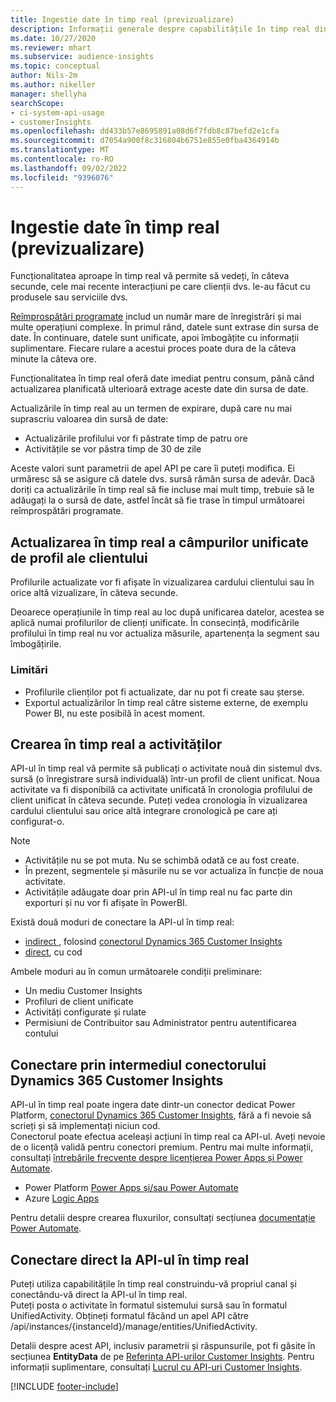 ```yaml
---
title: Ingestie date în timp real (previzualizare)
description: Informații generale despre capabilitățile în timp real din Customer Insights.
ms.date: 10/27/2020
ms.reviewer: mhart
ms.subservice: audience-insights
ms.topic: conceptual
author: Nils-2m
ms.author: nikeller
manager: shellyha
searchScope:
- ci-system-api-usage
- customerInsights
ms.openlocfilehash: dd433b57e8695891a08d6f7fdb8c87befd2e1cfa
ms.sourcegitcommit: d7054a900f8c316804b6751e855e0fba4364914b
ms.translationtype: MT
ms.contentlocale: ro-RO
ms.lasthandoff: 09/02/2022
ms.locfileid: "9396076"
---
```

# <a name="real-time-data-ingestion-preview"></a>Ingestie date în timp real (previzualizare)

Funcționalitatea aproape în timp real vă permite să vedeți, în câteva secunde, cele mai recente interacțiuni pe care clienții dvs. le-au făcut cu produsele sau serviciile dvs.

[Reîmprospătări programate](schedule-refresh.md) includ un număr mare de înregistrări și mai multe operațiuni complexe. În primul rând, datele sunt extrase din sursa de date. În continuare, datele sunt unificate, apoi îmbogățite cu informații suplimentare. Fiecare rulare a acestui proces poate dura de la câteva minute la câteva ore.

Funcționalitatea în timp real oferă date imediat pentru consum, până când actualizarea planificată ulterioară extrage aceste date din sursa de date.

Actualizările în timp real au un termen de expirare, după care nu mai suprascriu valoarea din sursă de date:

- Actualizările profilului vor fi păstrate timp de patru ore
- Activitățile se vor păstra timp de 30 de zile

Aceste valori sunt parametrii de apel API pe care îi puteți modifica. Ei urmăresc să se asigure că datele dvs. sursă rămân sursa de adevăr. Dacă doriți ca actualizările în timp real să fie incluse mai mult timp, trebuie să le adăugați la o sursă de date, astfel încât să fie trase în timpul următoarei reîmprospătări programate.

## <a name="real-time-update-of-the-unified-customer-profile-fields"></a>Actualizarea în timp real a câmpurilor unificate de profil ale clientului

Profilurile actualizate vor fi afișate în vizualizarea cardului clientului sau în orice altă vizualizare, în câteva secunde.

Deoarece operațiunile în timp real au loc după unificarea datelor, acestea se aplică numai profilurilor de clienți unificate. În consecință, modificările profilului în timp real nu vor actualiza măsurile, apartenența la segment sau îmbogățirile.

### <a name="limitations"></a>Limitări

- Profilurile clienților pot fi actualizate, dar nu pot fi create sau șterse.
- Exportul actualizărilor în timp real către sisteme externe, de exemplu Power BI, nu este posibilă în acest moment.

## <a name="real-time-creation-of-activities"></a>Crearea în timp real a activităților

API-ul în timp real vă permite să publicați o activitate nouă din sistemul dvs. sursă (o înregistrare sursă individuală) într-un profil de client unificat. Noua activitate va fi disponibilă ca activitate unificată în cronologia profilului de client unificat în câteva secunde. Puteți vedea cronologia în vizualizarea cardului clientului sau orice altă integrare cronologică pe care ați configurat-o.

> [!NOTE]
>
> - Activitățile nu se pot muta. Nu se schimbă odată ce au fost create.
> - În prezent, segmentele și măsurile nu se vor actualiza în funcție de noua activitate.
> - Activitățile adăugate doar prin API-ul în timp real nu fac parte din exporturi și nu vor fi afișate în PowerBI.

Există două moduri de conectare la API-ul în timp real:

- [indirect ](#connect-via-the-dynamics-365-customer-insights-connector), folosind [conectorul Dynamics 365 Customer Insights](/connectors/customerinsights/)
- [direct](#connect-directly-to-the-real-time-api), cu cod

Ambele moduri au în comun următoarele condiții preliminare:

- Un mediu Customer Insights
- Profiluri de client unificate
- Activități configurate și rulate
- Permisiuni de Contribuitor sau Administrator pentru autentificarea contului

## <a name="connect-via-the-dynamics-365-customer-insights-connector"></a>Conectare prin intermediul conectorului Dynamics 365 Customer Insights

API-ul în timp real poate ingera date dintr-un conector dedicat Power Platform, [conectorul Dynamics 365 Customer Insights](/connectors/customerinsights/), fără a fi nevoie să scrieți și să implementați niciun cod.    
Conectorul poate efectua aceleași acțiuni în timp real ca API-ul. Aveți nevoie de o licență validă pentru conectori premium. Pentru mai multe informații, consultați [întrebările frecvente despre licențierea Power Apps și Power Automate](/power-platform/admin/powerapps-flow-licensing-faq).

- Power Platform [Power Apps și/sau Power Automate](/connectors/)
- Azure [Logic Apps](/azure/connectors/apis-list)

Pentru detalii despre crearea fluxurilor, consultați secțiunea [documentație Power Automate](/power-automate/).

## <a name="connect-directly-to-the-real-time-api"></a>Conectare direct la API-ul în timp real

Puteți utiliza capabilitățile în timp real construindu-vă propriul canal și conectându-vă direct la API-ul în timp real.    
Puteți posta o activitate în formatul sistemului sursă sau în formatul UnifiedActivity. Obțineți formatul făcând un apel API către /api/instances/{instanceId}/manage/entities/UnifiedActivity.

Detalii despre acest API, inclusiv parametrii și răspunsurile, pot fi găsite în secțiunea **EntityData** de pe [Referința API-urilor Customer Insights](https://developer.ci.ai.dynamics.com/api-details#api=CustomerInsights). Pentru informații suplimentare, consultați [Lucrul cu API-uri Customer Insights](apis.md).

[!INCLUDE [footer-include](includes/footer-banner.md)]
